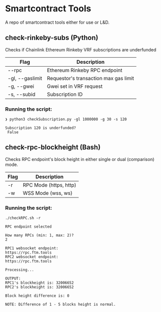 # Smartcontract Tools

A repo of smartcontract tools either for use or L&D.

## check-rinkeby-subs (Python)

Checks if Chainlink Ethereum Rinkeby VRF subscriptions are underfunded

| Flag            | Description                           |
| --------------- | ------------------------------------- |
| --rpc           | Ethereum Rinkeby RPC endpoint         |
| -gl, --gaslimit | Requestor's transaction max gas limit |
| -g, --gwei      | Gwei set in VRF request               |
| -s, --subid     | Subscription ID                       |

### Running the script:

```
❯ python3 checkSubscription.py -gl 1000000 -g 30 -s 120

Subscription 120 is underfunded?
 False
```

## check-rpc-blockheight (Bash)

Checks RPC endpoint's block height in either single or dual (comparison) mode.

| Flag | Description            |
| ---- | ---------------------- |
| -r   | RPC Mode (https, http) |
| -w   | WSS Mode (wss, ws)     |

### Running the script:

```
./checkRPC.sh -r

RPC endpoint selected

How many RPCs (min: 1, max: 2)?
2

RPC1 websocket endpoint:
https://rpc.ftm.tools
RPC2 websocket endpoint:
https://rpc.ftm.tools

Processing...

OUTPUT:
RPC1's blockheight is: 32006652
RPC2's blockheight is: 32006652

Block height difference is: 0

NOTE: Difference of 1 - 5 blocks height is normal.
```
